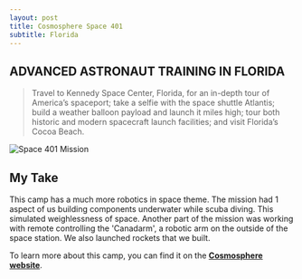 ```yaml
---
layout: post
title: Cosmosphere Space 401
subtitle: Florida
---
```


## ADVANCED **ASTRONAUT TRAINING** IN FLORIDA

> Travel to Kennedy Space Center, Florida, for an in-depth tour of America’s spaceport; take a selfie with the space shuttle Atlantis; build a weather balloon payload and launch it miles high; tour both historic and modern spacecraft launch facilities; and visit Florida’s Cocoa Beach.

![Space 401 Mission](https://cosmo.org/assets/uploads/media/_gallery_constrained/Space401_14.jpg "Space 401 Mission")

## My Take

This camp has a much more robotics in space theme. The mission had 1 aspect of us building components underwater while scuba diving. This simulated weighlessness of space. Another part of the mission was working with remote controlling the 'Canadarm', a robotic arm on the outside of the space station. We also launched rockets that we built.

To learn more about this camp, you can find it on the [**Cosmosphere website**](https://cosmo.org/education/camps/space-401).
